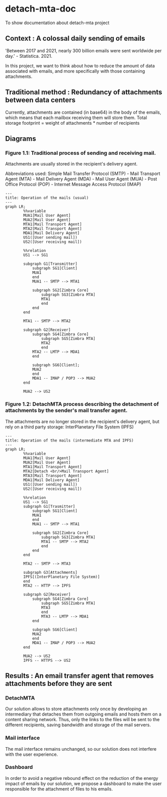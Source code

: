 # detach-mta-doc

To show documentation about detach-mta project

## Context : A colossal daily sending of emails

'Between 2017 and 2021, nearly 300 billion emails were sent worldwide per day.' - Statistica. 2021.

In this project, we want to think about how to reduce the amount of data associated with emails, and more specifically with those containing attachments.

## Traditional method : Redundancy of attachments between data centers

Currently, attachments are contained (in base64) in the body of the emails, which means that each mailbox receiving them will store them.
Total storage footprint = weight of attachments * number of recipients

## Diagrams

### Figure 1.1: Traditional process of sending and receiving mail.

Attachments are usually stored in the recipient's delivery agent.

Abbreviations used: Simple Mail Transfer Protocol (SMTP) - Mail Transport Agent (MTA) - Mail Delivery Agent (MDA) - Mail User Agent (MUA) - Post Office Protocol (POP) - Internet Message Access Protocol (IMAP)

```mermaid
---
title: Operation of the mails (usual)
---
graph LR;
	    %%variable
	    MUA1[Mail User Agent]
	    MUA2[Mail User Agent]
	    MTA1[Mail Transport Agent]
	    MTA2[Mail Transport Agent]
	    MDA1[Mail Delivery Agent]
	    US1([User sending mail])
	    US2([User receiving mail])

	    %%relation
	    US1 --> SG1

	    subgraph G1[Transmitter]
            subgraph SG1[Client]
            MUA1
            end
            MUA1 -- SMTP --> MTA1

            subgraph SG2[Zimbra Core]
                subgraph SG3[Zimbra MTA]
                MTA1
                end
            end
        end

	    MTA1 -- SMTP --> MTA2

	    subgraph G2[Receiver]
            subgraph SG4[Zimbra Core]
                subgraph SG5[Zimbra MTA]
                MTA2
                end
            MTA2 -- LMTP --> MDA1
            end

            subgraph SG6[Client];
            MUA2
            end
            MDA1 -- IMAP / POP3 --> MUA2
	    end

	    MUA2 --> US2
```

### Figure 1.2: DetachMTA process describing the detachment of attachments by the sender's mail transfer agent.

The attachments are no longer stored in the recipient's delivery agent, but rely on a third party storage: InterPlanetary File System (IPFS)

```mermaid
---
title: Operation of the mails (intermediate MTA and IPFS)
---
graph LR;
	    %%variable
	    MUA1[Mail User Agent]
	    MUA2[Mail User Agent]
	    MTA1[Mail Transport Agent]
	    MTA2[Detach <br/>Mail Transport Agent]
	    MTA3[Mail Transport Agent]
	    MDA1[Mail Delivery Agent]
	    US1([User sending mail])
	    US2([User receiving mail])

	    %%relation
	    US1 --> SG1
	    subgraph G1[Trasmitter]
            subgraph SG1[Client]
            MUA1
            end
            MUA1 -- SMTP --> MTA1

            subgraph SG2[Zimbra Core]
                subgraph SG3[Zimbra MTA]
                MTA1 -- SMTP --> MTA2
                end
            end
        end

	    MTA2 -- SMTP --> MTA3

	    subgraph G3[Attachments]
	    IPFS[(InterPlanetary File System)]
	    end
	    MTA2 -- HTTP --> IPFS

	    subgraph G2[Receiver]
            subgraph SG4[Zimbra Core]
                subgraph SG5[Zimbra MTA]
                MTA3
                end
                MTA3 -- LMTP --> MDA1
            end

            subgraph SG6[Client]
            MUA2
            end
            MDA1 -- IMAP / POP3 --> MUA2
	    end

	    MUA2 --> US2
	    IPFS -- HTTPS --> US2
```

## Results : An email transfer agent that removes attachments before they are sent

### DetachMTA

Our solution allows to store attachments only once by developing an intermediary that detaches them from outgoing emails and hosts them on a content sharing network. Thus, only the links to the files will be sent to the different recipients, saving bandwidth and storage of the mail servers.

### Mail interface

The mail interface remains unchanged, so our solution does not interfere with the user experience.

### Dashboard

In order to avoid a negative rebound effect on the reduction of the energy impact of emails by our solution, we propose a dashboard to make the user responsible for the attachment of files to his emails.
